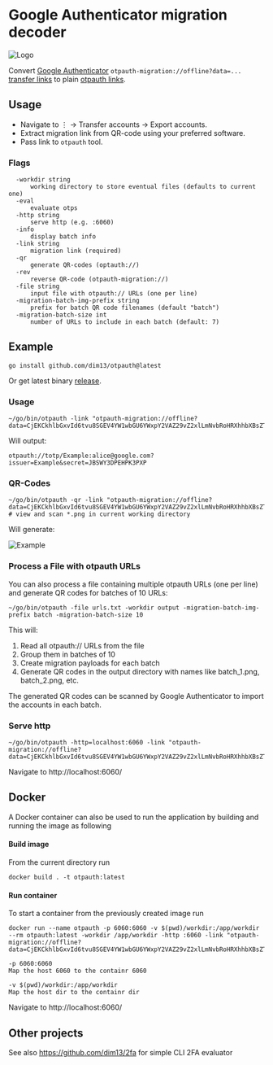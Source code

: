 # Google Authenticator migration decoder

![Logo](images/otpauth.png)

Convert [Google Authenticator](https://play.google.com/store/apps/details?id=com.google.android.apps.authenticator2) `otpauth-migration://offline?data=...`
[transfer links](https://github.com/google/google-authenticator-android/issues/118)
to plain [otpauth links](https://github.com/google/google-authenticator/wiki/Key-Uri-Format).

## Usage

* Navigate to ⋮ → Transfer accounts → Export accounts.
* Extract migration link from QR-code using your preferred software.
* Pass link to `otpauth` tool.

### Flags

```
  -workdir string
      working directory to store eventual files (defaults to current one)
  -eval
      evaluate otps
  -http string
      serve http (e.g. :6060)
  -info
      display batch info
  -link string
      migration link (required)
  -qr
      generate QR-codes (optauth://)
  -rev
      reverse QR-code (otpauth-migration://)
  -file string
      input file with otpauth:// URLs (one per line)
  -migration-batch-img-prefix string
      prefix for batch QR code filenames (default "batch")
  -migration-batch-size int
      number of URLs to include in each batch (default: 7)
```

## Example

```
go install github.com/dim13/otpauth@latest
```

Or get latest binary [release](https://github.com/dim13/otpauth/releases/latest).

### Usage

```
~/go/bin/otpauth -link "otpauth-migration://offline?data=CjEKCkhlbGxvId6tvu8SGEV4YW1wbGU6YWxpY2VAZ29vZ2xlLmNvbRoHRXhhbXBsZTAC"
```

Will output:

```
otpauth://totp/Example:alice@google.com?issuer=Example&secret=JBSWY3DPEHPK3PXP
```

### QR-Codes

```
~/go/bin/otpauth -qr -link "otpauth-migration://offline?data=CjEKCkhlbGxvId6tvu8SGEV4YW1wbGU6YWxpY2VAZ29vZ2xlLmNvbRoHRXhhbXBsZTAC"
# view and scan *.png in current working directory
```

Will generate:

![Example](images/example.png)

### Process a File with otpauth URLs

You can also process a file containing multiple otpauth URLs (one per line) and generate QR codes for batches of 10 URLs:

```
~/go/bin/otpauth -file urls.txt -workdir output -migration-batch-img-prefix batch -migration-batch-size 10
```

This will:
1. Read all otpauth:// URLs from the file
2. Group them in batches of 10
3. Create migration payloads for each batch
4. Generate QR codes in the output directory with names like batch_1.png, batch_2.png, etc.

The generated QR codes can be scanned by Google Authenticator to import the accounts in each batch.

### Serve http
```
~/go/bin/otpauth -http=localhost:6060 -link "otpauth-migration://offline?data=CjEKCkhlbGxvId6tvu8SGEV4YW1wbGU6YWxpY2VAZ29vZ2xlLmNvbRoHRXhhbXBsZTAC"
```

Navigate to http://localhost:6060/

## Docker
A Docker container can also be used to run the application by building and running the image as following

#### Build image
From the current directory run
```
docker build . -t otpauth:latest
```

#### Run container
To start a container from the previously created image run
```
docker run --name otpauth -p 6060:6060 -v $(pwd)/workdir:/app/workdir --rm otpauth:latest -workdir /app/workdir -http :6060 -link "otpauth-migration://offline?data=CjEKCkhlbGxvId6tvu8SGEV4YW1wbGU6YWxpY2VAZ29vZ2xlLmNvbRoHRXhhbXBsZTAC"
```
```
-p 6060:6060
Map the host 6060 to the containr 6060

-v $(pwd)/workdir:/app/workdir
Map the host dir to the containr dir
```
Navigate to http://localhost:6060/

## Other projects

See also https://github.com/dim13/2fa for simple CLI 2FA evaluator
